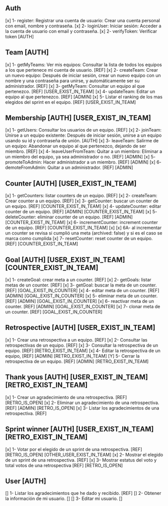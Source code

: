 ## Auth

[x] 1- register: Registrar una cuenta de usuario: Crear una cuenta personal con email, nombre y contraseña.
[x] 2- loginUser: Iniciar sesión: Acceder a la cuenta de usuario con email y contraseña.
[x] 2- verifyToken: Verificar token [AUTH]

## Team [AUTH]

[x] 1- getMyTeams: Ver mis equipos: Consultar la lista de todos los equipos a los que pertenece mi cuenta de usuario. [REF]
[x] 2- createTeam: Crear un nuevo equipo: Después de iniciar sesión, crear un nuevo equipo con un nombre y una contraseña para unirse, y automáticamente ser su administrador. [REF]
[x] 3- getMyTeam: Consultar un equipo al que pertenezco. [REF] [USER_EXIST_IN_TEAM]
[x] 4- updateTeam: Editar un equipo al que pertenezco. [REF] [ADMIN]
[x] 5- Listar el ranking de los mas elegidos del sprint en el equipo. [REF] [USER_EXIST_IN_TEAM]

## Membership [AUTH] [USER_EXIST_IN_TEAM]

[x] 1- getUsers: Consultar los usuarios de un equipo. [REF]
[x] 2- joinTeam: Unirse a un equipo existente: Después de iniciar sesión, unirse a un equipo usando su id y contraseña de unión. [AUTH]
[x] 3- leaveTeam: Salirme de un equipo: Abandonar un equipo al que pertenezco, dejando de ser miembro. [REF]
[x] 4- leaveUserFromTeam: Quitar a un miembro: Eliminar a un miembro del equipo, ya sea administrador o no. [REF] [ADMIN]
[x] 5- promoteToAdmin: Hacer administrador a un miembro. [REF] [ADMIN]
[x] 6- demoteFromAdmin: Quitar a un administrador. [REF] [ADMIN]

## Counter [AUTH] [USER_EXIST_IN_TEAM]

[x] 1- getCounters: listar counters de un equipo. [REF]
[x] 2- createTeam: Crear counter a un equipo. [REF]
[x] 3- getCounter: buscar un counter de un equipo. [REF] [COUNTER_EXIST_IN_TEAM]
[x] 4- updateCounter: editar counter de un equipo. [REF] [ADMIN] [COUNTER_EXIST_IN_TEAM]
[x] 5- deleteCounter: eliminar counter de un equipo. [REF] [ADMIN] [COUNTER_EXIST_IN_TEAM]
[x] 6- incrementCounter: increment counter de un equipo. [REF] [COUNTER_EXIST_IN_TEAM]
[x] [x] 6A- al incrementar un counter se revisa si cumplió una meta (archived: false) y si es el caso se marca como cumplida
[x] 7- resetCounter: reset counter de un equipo. [REF] [COUNTER_EXIST_IN_TEAM]

## Goal [AUTH] [USER_EXIST_IN_TEAM] [COUNTER_EXIST_IN_TEAM]

[x] 1- createGoal: crear meta a un counter. [REF]
[x] 2- getGoals: listar metas de un counter. [REF]
[x] 3- getGoal: buscar la meta de un counter. [REF] [GOAL_EXIST_IN_COUNTER]
[x] 4- editar meta de un counter. [REF] [ADMIN] [GOAL_EXIST_IN_COUNTER]
[x] 5- eliminar meta de un counter. [REF] [ADMIN] [GOAL_EXIST_IN_COUNTER]
[x] 6- reactivar meta de un counter. [REF] [ADMIN] [GOAL_EXIST_IN_COUNTER]
[x] 7- clonar meta de un counter. [REF] [GOAL_EXIST_IN_COUNTER]

## Retrospective [AUTH] [USER_EXIST_IN_TEAM]

[x] 1- Crear una retrospectiva a un equipo. [REF]
[x] 2- Consultar las retrospectivas de un equipo. [REF]
[x] 3- Consultar la retrospectiva de un equipo. [REF] [RETRO_EXIST_IN_TEAM]
[x] 4- Editar la retrospectiva de un equipo, [REF] [ADMIN] [RETRO_EXIST_IN_TEAM]
[Y] 5- Cerrar la retrospectiva de un equipo. [REF] [ADMIN] [RETRO_EXIST_IN_TEAM]

## Thank yous [AUTH] [USER_EXIST_IN_TEAM] [RETRO_EXIST_IN_TEAM]

[x] 1- Crear un agradecimiento de una retrospectiva. [REF] [RETRO_IS_OPEN]
[x] 2- Eliminar un agradecimiento de una retrospectiva. [REF] [ADMIN] [RETRO_IS_OPEN]
[x] 3- Listar los agradecimientos de una retrospectiva. [REF]

## Sprint winner [AUTH] [USER_EXIST_IN_TEAM] [RETRO_EXIST_IN_TEAM]

[x] 1- Votar por el elegido de un sprint de una retrospectiva. [REF] [RETRO_IS_OPEN] [OTHER_USER_EXIST_IN_TEAM]
[x] 2- Mostrar el elegido de un sprint de una retrospectiva. [REF]
[x] 3- Mostrar estatus del voto y total votos de una retrospectiva [REF] [RETRO_IS_OPEN]

## User [AUTH]

[] 1- Listar los agradecimientos que he dado y recibido. [REF]
[] 2- Obtener la información de mi usuario. []
[] 3- Editar mi usuario. []
